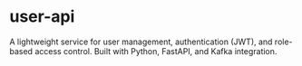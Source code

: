 # user-api
A lightweight service for user management, authentication (JWT), and role-based access control. Built with Python, FastAPI, and Kafka integration.
